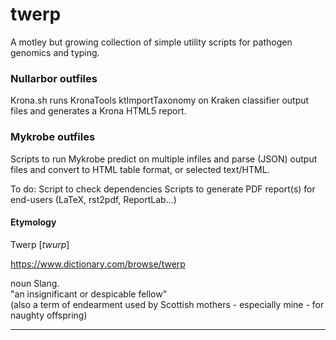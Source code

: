 # twerp

A motley but growing collection of simple utility scripts for pathogen genomics and typing.

### Nullarbor outfiles

Krona.sh runs KronaTools ktImportTaxonomy on Kraken classifier output files and generates a Krona HTML5 report.

### Mykrobe outfiles

Scripts to run Mykrobe predict on multiple infiles and parse (JSON) output files and convert to HTML table format, or selected text/HTML.

To do:
Script to check dependencies
Scripts to generate PDF report(s) for end-users (LaTeX, rst2pdf, ReportLab...)

#### Etymology

Twerp [<i>twurp</i>]

https://www.dictionary.com/browse/twerp

noun Slang.</br>
"an insignificant or despicable fellow"</br>
(also a term of endearment used by Scottish mothers - especially mine - for naughty offspring)

---
